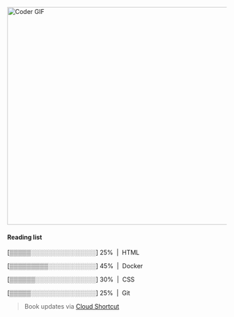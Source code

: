 [<img src="https://media.giphy.com/media/3o6ozomjwcQJpdz5p6/giphy.gif" alt="Coder GIF" width="800" height="500">](https://www.youtube.com/watch?v=0a2lv4IwZFY)

  #### Reading list
  
  [▒▒▒▒▒░░░░░░░░░░░░░░░] 25% &nbsp;|&nbsp; HTML
  
  [▒▒▒▒▒▒▒▒▒░░░░░░░░░░░] 45% &nbsp;|&nbsp; Docker
  
  [▒▒▒▒▒▒░░░░░░░░░░░░░░] 30% &nbsp;|&nbsp; CSS
  
  [▒▒▒▒▒░░░░░░░░░░░░░░░] 25% &nbsp;|&nbsp; Git
  
  > Book updates via [Cloud Shortcut](https://github.com/saschazengler/progress_bar_shortcut)
  